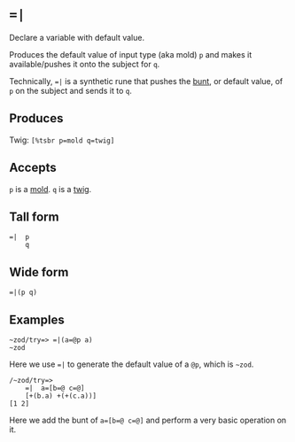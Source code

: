 `=|`
====

Declare a variable with default value.

Produces the default value of input type (aka mold) `p` and makes
it available/pushes it onto the subject for `q`.

Technically, `=|` is a synthetic rune that pushes the [bunt](),
or default value, of `p` on the subject and sends it to `q`.

Produces
--------

Twig: `[%tsbr p=mold q=twig]`

Accepts
-------

`p` is a [mold](). `q` is a [twig]().

Tall form
---------

    =|  p
        q

Wide form
---------

    =|(p q)

Examples
--------

    ~zod/try=> =|(a=@p a)
    ~zod

Here we use `=|` to generate the default value of a `@p`, which is
`~zod`.

    /~zod/try=> 
        =|  a=[b=@ c=@]
        [+(b.a) +(+(c.a))]
    [1 2]

Here we add the bunt of `a=[b=@ c=@]` and perform a very basic operation
on it.
